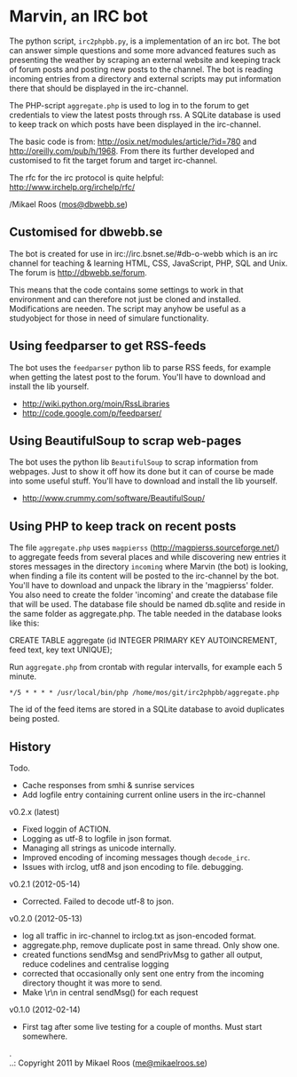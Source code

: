 Marvin, an IRC bot
==================

The python script, `irc2phpbb.py`, is a implementation of an irc bot. The bot can answer 
simple questions and some more advanced features such as presenting the weather by 
scraping an external website and keeping track of forum posts and posting new posts to 
the channel. The bot is reading incoming entries from a directory and external scripts may 
put information there that should be displayed in the irc-channel.

The PHP-script `aggregate.php` is used to log in to the forum to get credentials to view 
the latest posts through rss. A SQLite database is used to keep track on which posts 
have been displayed in the irc-channel.

The basic code is from: http://osix.net/modules/article/?id=780 and 
http://oreilly.com/pub/h/1968. From there its further developed and customised to fit the target
forum and target irc-channel.

The rfc for the irc protocol is quite helpful: http://www.irchelp.org/irchelp/rfc/

/Mikael Roos (mos@dbwebb.se)


Customised for dbwebb.se
----------------------------

The bot is created for use in irc://irc.bsnet.se/#db-o-webb which is an irc channel for 
teaching & learning HTML, CSS, JavaScript, PHP, SQL and Unix. The forum is http://dbwebb.se/forum. 

This means that the code contains some settings to work in that environment and can therefore
not just be cloned and installed. Modifications are needen. The script may anyhow be useful 
as a studyobject for those in need of simulare functionality.


Using feedparser to get RSS-feeds
---------------------------------

The bot uses the `feedparser` python lib to parse RSS feeds, for example when getting the latest post to
the forum. You'll have to download and install the lib yourself.

* http://wiki.python.org/moin/RssLibraries
* http://code.google.com/p/feedparser/


Using BeautifulSoup to scrap web-pages
--------------------------------------

The bot uses the python lib `BeautifulSoup` to scrap information from webpages. Just to show it 
off how its done but it can of course be made into some useful stuff. 
You'll have to download and install the lib yourself.

* http://www.crummy.com/software/BeautifulSoup/


Using PHP to keep track on recent posts
---------------------------------------

The file `aggregate.php` uses `magpierss` (http://magpierss.sourceforge.net/) to aggregate feeds from
several places and while discovering new entries it stores messages in the directory `incoming`
where Marvin (the bot) is looking, when finding a file its content will be posted to the 
irc-channel by the bot. You'll have to download and unpack the library in the 'magpierss' folder.
You also need to create the folder 'incoming' and create the database file that will be used. The 
database file should be named db.sqlite and reside in the same folder as aggregate.php. The table 
needed in the database looks like this:

CREATE TABLE aggregate (id INTEGER PRIMARY KEY AUTOINCREMENT, feed text, key text UNIQUE);

Run `aggregate.php` from crontab with regular intervalls, for example each 5 minute.
  
    */5 * * * * /usr/local/bin/php /home/mos/git/irc2phpbb/aggregate.php

The id of the feed items are stored in a SQLite database to avoid duplicates being posted.


History
-------

Todo.

* Cache responses from smhi & sunrise services
* Add logfile entry containing current online users in the irc-channel


v0.2.x (latest) 

* Fixed loggin of ACTION.
* Logging as utf-8 to logfile in json format.
* Managing all strings as unicode internally.
* Improved encoding of incoming messages though `decode_irc`.
* Issues with irclog, utf8 and json encoding to file. debugging.


v0.2.1 (2012-05-14) 

* Corrected. Failed to decode utf-8 to json.


v0.2.0 (2012-05-13) 

* log all traffic in irc-channel to irclog.txt as json-encoded format.
* aggregate.php, remove duplicate post in same thread. Only show one.
* created functions sendMsg and sendPrivMsg to gather all output, reduce codelines and centralise 
  logging
* corrected that occasionally only sent one entry from the incoming directory thought it was more 
  to send.
* Make \r\n in central sendMsg() for each request


v0.1.0 (2012-02-14) 

* First tag after some live testing for a couple of months. Must start somewhere. 

 .   
..:  Copyright 2011 by Mikael Roos (me@mikaelroos.se)
